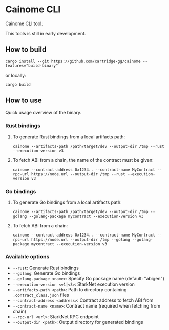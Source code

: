 # Cainome CLI

Cainome CLI tool.

This tools is still in early development.

## How to build

`cargo install --git https://github.com/cartridge-gg/cainome --features="build-binary"`

or locally:

`cargo build`

## How to use

Quick usage overview of the binary.

### Rust bindings

1. To generate Rust bindings from a local artifacts path:

   ```
   cainome --artifacts-path /path/target/dev --output-dir /tmp --rust --execution-version v3
   ```

2. To fetch ABI from a chain, the name of the contract must be given:
   ```
   cainome --contract-address 0x1234.. --contract-name MyContract --rpc-url https://node.url --output-dir /tmp --rust --execution-version v3
   ```

### Go bindings

1. To generate Go bindings from a local artifacts path:

   ```
   cainome --artifacts-path /path/target/dev --output-dir /tmp --golang --golang-package mycontract --execution-version v3
   ```

2. To fetch ABI from a chain:
   ```
   cainome --contract-address 0x1234.. --contract-name MyContract --rpc-url https://node.url --output-dir /tmp --golang --golang-package mycontract --execution-version v3
   ```

### Available options

- `--rust`: Generate Rust bindings
- `--golang`: Generate Go bindings
- `--golang-package <name>`: Specify Go package name (default: "abigen")
- `--execution-version <v1|v3>`: StarkNet execution version
- `--artifacts-path <path>`: Path to directory containing `.contract_class.json` files
- `--contract-address <address>`: Contract address to fetch ABI from
- `--contract-name <name>`: Contract name (required when fetching from chain)
- `--rpc-url <url>`: StarkNet RPC endpoint
- `--output-dir <path>`: Output directory for generated bindings
